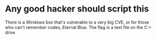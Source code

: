 # Any good hacker should script this

There is a Windows box that's vulnerable to a very big CVE, or for those who can't remember codes, Eternal Blue. The flag is a text file on the C:> drive
